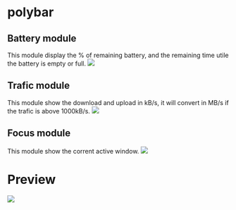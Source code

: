 # polybar
## Battery module
This module display the % of remaining battery, and the remaining time utile the battery is empty or full.
![](https://i.imgur.com/ySwQBtJ.png)

## Trafic module
This module show the download and upload in kB/s, it will convert in MB/s if the trafic is above 1000kB/s.
![](https://i.imgur.com/7T8Y1AW.png)

## Focus module
This module show the corrent active window.
![](https://i.imgur.com/1wJfsu6.png)
# Preview
![](https://i.imgur.com/goevwOE.jpg)
